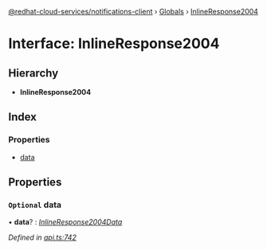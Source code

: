 [@redhat-cloud-services/notifications-client](../README.md) › [Globals](../globals.md) › [InlineResponse2004](inlineresponse2004.md)

# Interface: InlineResponse2004

## Hierarchy

* **InlineResponse2004**

## Index

### Properties

* [data](inlineresponse2004.md#optional-data)

## Properties

### `Optional` data

• **data**? : *[InlineResponse2004Data](../modules/inlineresponse2004data.md)*

*Defined in [api.ts:742](https://github.com/RedHatInsights/javascript-clients/blob/master/packages/hooks/api.ts#L742)*
